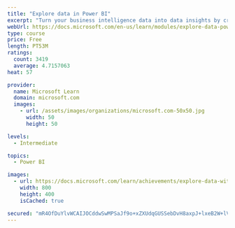 ```yaml
---
title: "Explore data in Power BI"
excerpt: "Turn your business intelligence data into data insights by creating and configuring Power BI dashboards."
webUrl: https://docs.microsoft.com/en-us/learn/modules/explore-data-power-bi/
type: course
price: Free
length: PT53M
ratings:
  count: 3419
  average: 4.7157063
heat: 57

provider:
  name: Microsoft Learn
  domain: microsoft.com
  images:
    - url: /assets/images/organizations/microsoft.com-50x50.jpg
      width: 50
      height: 50

levels:
  - Intermediate

topics:
  - Power BI

images:
  - url: https://docs.microsoft.com/learn/achievements/explore-data-with-power-bi-desktop-social.png
    width: 800
    height: 400
    isCached: true

secured: "mR4OfDuYlvWCAIJOCddwSwMPSaJf9o+xZXUdqGUSSebDvH8axpJ+lxeB2W+lVgHz87mvj54tfdIpuy/QB3I2dkV+9H86KL6dAyA3IQqQTAgCWF0ci5AqZJNF11nLL6j+M7wsqYJsKlqbs4ehlJTmEVnzrCHnVHLneM2VtmnK5Yp0MMP7mrE5P028d2yrEeofUiXgLzWDFLpV1SJjDPW7oYq3ClMBXUQL6kbTrzcCnohjx5WCxtAJLg8xAyGWF4pDq+DMDCasAMSQyeGGwF8CqG4o5NZ0JSyZBIEGN45JXNP48o8/ns1HxIOKw3OmKfuT8Vi0woGQoV/Pkk9bH6Ix4NvQ5oeCKOeV2y1QIjDtdmwOwOTRHabSfp8M+stgVX0SzMIaYygTFXhHxoKlRy0cD81K8wcdme7lKyPmQ9UAwqc=;FhMDmj8vvYmQRjTUnVxI1g=="
---
```


